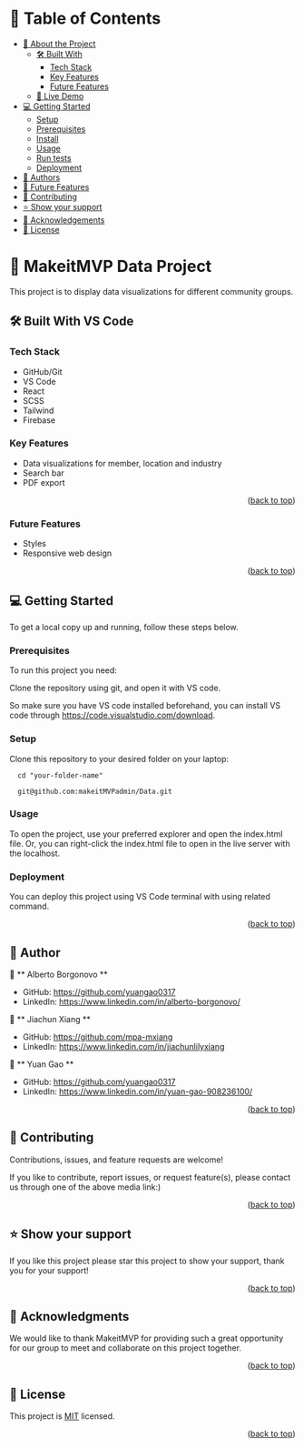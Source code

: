 
<a name="MakeitMVP Data Project"></a>

# 📗 Table of Contents

- [📖 About the Project](#about-project)
  - [🛠 Built With](#built-with)
    - [Tech Stack](#tech-stack)
    - [Key Features](#key-features)
    - [Future Features](#future-features)
  - [🚀 Live Demo](#live-demo)
- [💻 Getting Started](#getting-started)
  - [Setup](#setup)
  - [Prerequisites](#prerequisites)
  - [Install](#install)
  - [Usage](#usage)
  - [Run tests](#run-tests)
  - [Deployment](#triangular_flag_on_post-deployment)
- [👥 Authors](#authors)
- [🔭 Future Features](#future-features)
- [🤝 Contributing](#contributing)
- [⭐️ Show your support](#support)
- [🙏 Acknowledgements](#acknowledgements)
- [📝 License](#license)


# 📖 **MakeitMVP Data Project** <a name="about-project"></a>

This project is to display data visualizations for different community groups.


## 🛠 Built With <a name="VS Code">VS Code</a>

### Tech Stack <a name="VS Code"></a>

- GitHub/Git
- VS Code
- React
- SCSS
- Tailwind
- Firebase

### Key Features <a name="key-features"></a>

- Data visualizations for member, location and industry
- Search bar
- PDF export

<p align="right">(<a href="#readme-top">back to top</a>)</p>


### Future Features <a name="future-features"></a>

- Styles
- Responsive web design

<p align="right">(<a href="#readme-top">back to top</a>)</p>


## 💻 Getting Started <a name="getting-started"></a>


To get a local copy up and running, follow these steps below.

### Prerequisites

To run this project you need:

Clone the repository using git, and open it with VS code.

So make sure you have VS code installed beforehand, you can install VS code through https://code.visualstudio.com/download.

### Setup

Clone this repository to your desired folder on your laptop:
```
  cd "your-folder-name"

  git@github.com:makeitMVPadmin/Data.git
```


### Usage

To open the project, use your preferred explorer and open the index.html file. Or, you can right-click the index.html file to open in the live server with the localhost.


### Deployment

You can deploy this project using VS Code terminal with using related command.

<p align="right">(<a href="#readme-top">back to top</a>)</p>



## 👥 Author <a name="author"></a>

👤 ** Alberto Borgonovo **

- GitHub: https://github.com/yuangao0317
- LinkedIn: https://www.linkedin.com/in/alberto-borgonovo/

👤 ** Jiachun Xiang **

- GitHub: https://github.com/mpa-mxiang
- LinkedIn: https://www.linkedin.com/in/jiachunlilyxiang

👤 ** Yuan Gao **

- GitHub: https://github.com/yuangao0317
- LinkedIn: https://www.linkedin.com/in/yuan-gao-908236100/

<p align="right">(<a href="#readme-top">back to top</a>)</p>



## 🤝 Contributing <a name="contributing"></a>

Contributions, issues, and feature requests are welcome! 

If you like to contribute, report issues, or request feature(s), please contact us through one of the above media link:)

<p align="right">(<a href="#readme-top">back to top</a>)</p>


## ⭐️ Show your support <a name="support"></a>

If you like this project please star this project to show your support, thank you for your support!

<p align="right">(<a href="#readme-top">back to top</a>)</p>



## 🙏 Acknowledgments <a name="acknowledgements"></a>

We would like to thank MakeitMVP for providing such a great opportunity for our group to meet and collaborate on this project together.

<p align="right">(<a href="#readme-top">back to top</a>)</p>




## 📝 License <a name="license"></a>

This project is [MIT](./LICENSE) licensed.
<p align="right">(<a href="#readme-top">back to top</a>)</p>
